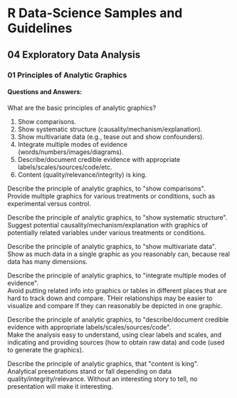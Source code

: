 # R Data-Science Samples and Guidelines
## 04 Exploratory Data Analysis
### 01 Principles of Analytic Graphics
#### Questions and Answers:

What are the basic principles of analytic graphics?  
1. Show comparisons.
2. Show systematic structure (causality/mechanism/explanation).
3. Show multivariate data (e.g., tease out and show confounders).
4. Integrate multiple modes of evidence (words/numbers/images/diagrams).
5. Describe/document credible evidence with appropriate labels/scales/sources/code/etc.
6. Content (quality/relevance/integrity) is king.

Describe the principle of analytic graphics, to "show comparisons".  
Provide multiple graphics for various treatments or conditions, such as experimental versus control.

Describe the principle of analytic graphics, to "show systematic structure".  
Suggest potential causality/mechanism/explanation with graphics of potentially related variables under various treatments or conditions.

Describe the principle of analytic graphics, to "show multivariate data".  
Show as much data in a single graphic as you reasonably can, because real data has many dimensions.

Describe the principle of analytic graphics, to "integrate multiple modes of evidence".  
Avoid putting related info into graphics or tables in different places that are hard to track down and compare. THeir relationships may be easier to visualize and compare If they can reasonably be depicted in one graphic.

Describe the principle of analytic graphics, to "describe/document credible evidence with appropriate labels/scales/sources/code".  
Make the analysis easy to understand, using clear labels and scales, and indicating and providing sources (how to obtain raw data) and code (used to generate the graphics).

Describe the principle of analytic graphics, that "content is king".  
Analytical presentations stand or fall depending on data quality/integrity/relevance. Without an interesting story to tell, no presentation will make it interesting.
